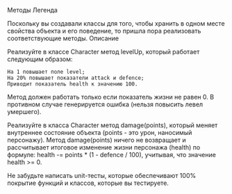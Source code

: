 Методы
Легенда

Поскольку вы создавали классы для того, чтобы хранить в одном месте свойства объекта и его поведение, то пришла пора реализовать соответствующие методы.
Описание

Реализуйте в классе Character метод levelUp, который работает следующим образом:

    На 1 повышает поле level;
    На 20% повышает показатели attack и defence;
    Приводит показатель health к значению 100.

Метод должен работать только если показатель жизни не равен 0. В противном случае генерируется ошибка (нельзя повысить левел умершего).

Реализуйте в класса Character метод damage(points), который меняет внутреннее состояние объекта (points - это урон, наносимый персонажу). Метод damage(points) ничего не возвращает и рассчитывает итоговое изменение жизни персонажа (health) по формуле: health -= points * (1 - defence / 100), учитывая, что значение health >= 0.

Не забудьте написать unit-тесты, которые обеспечивают 100% покрытие функций и классов, которые вы тестируете.